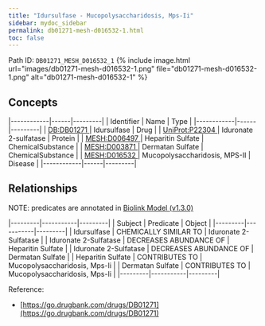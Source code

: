```yaml
---
title: "Idursulfase - Mucopolysaccharidosis, Mps-Ii"
sidebar: mydoc_sidebar
permalink: db01271-mesh-d016532-1.html
toc: false 
---
```



Path ID: `DB01271_MESH_D016532_1`
{% include image.html url="images/db01271-mesh-d016532-1.png" file="db01271-mesh-d016532-1.png" alt="db01271-mesh-d016532-1" %}

## Concepts

|------------|------|---------|
| Identifier | Name | Type    |
|------------|------|---------|
| <a href="https://identifiers.org/DB:DB01271">DB:DB01271 </a> | Idursulfase | Drug |
| <a href="https://identifiers.org/UniProt:P22304">UniProt:P22304 </a> | Iduronate 2-sulfatase | Protein |
| <a href="https://identifiers.org/MESH:D006497">MESH:D006497 </a> | Heparitin Sulfate | ChemicalSubstance |
| <a href="https://identifiers.org/MESH:D003871">MESH:D003871 </a> | Dermatan Sulfate | ChemicalSubstance |
| <a href="https://identifiers.org/MESH:D016532">MESH:D016532 </a> | Mucopolysaccharidosis, MPS-II | Disease |
|------------|------|---------|

## Relationships


NOTE: predicates are annotated in <a href="https://github.com/biolink/biolink-model/releases/tag/v1.3.0">Biolink Model (v1.3.0)</a>

|---------|-----------|---------|
| Subject | Predicate | Object  |
|---------|-----------|---------|
| Idursulfase | CHEMICALLY SIMILAR TO | Iduronate 2-Sulfatase |
| Iduronate 2-Sulfatase | DECREASES ABUNDANCE OF | Heparitin Sulfate |
| Iduronate 2-Sulfatase | DECREASES ABUNDANCE OF | Dermatan Sulfate |
| Heparitin Sulfate | CONTRIBUTES TO | Mucopolysaccharidosis, Mps-Ii |
| Dermatan Sulfate | CONTRIBUTES TO | Mucopolysaccharidosis, Mps-Ii |
|---------|-----------|---------|

Reference: 
  - [https://go.drugbank.com/drugs/DB01271](https://go.drugbank.com/drugs/DB01271)
